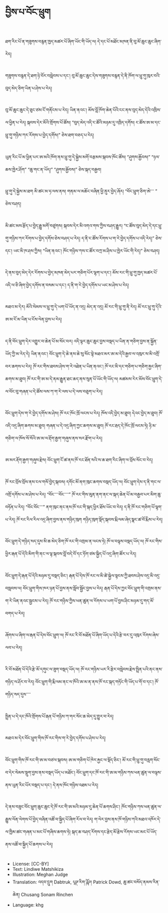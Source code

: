 # བྱིས་པ་བོང་ཕྲུག

##
ཐག་རིང་པོ་ན་གཟུགས་བརྙན་ཁྱད་མཚར་པོ་ཞིག་ཡོང་གི་ཡོད་ལ། དེ་དང་པོ་མཐོང་མཁན་ནི་བུ་མོ་ཆུང་ཆུང་ཞིག་རེད།

##
གཟུགས་བརྙན་དེ་ཐག་ཉེ་བོར་བསླེབས་པ་དང་། བུ་མོ་ཆུང་ཆུང་དེས་གཟུགས་བརྙན་དེ་ནི་ཁོག་ལ་ཕྲུ་གུ་ཁུར་བའི་བུད་མེད་ཅིག་ཡིན་པ་ཤེས་པ་རེད།

##
བུ་མོ་ཆུང་ཆུང་དེ་ཅུང་ཙམ་ངོ་གནོངས་པ་རེད། ཡིན་ནའང་། མོས་བློ་ཁོག་ཆེན་པོའི་ངང་ནས་བུད་མེད་དེའི་འཁྲིས་ལ་ཕྱིན་པ་རེད། སྐབས་དེར་མོའི་གྲོགས་པོ་ཚོས། “བུད་མེད་འདི་ང་ཚོའི་མཉམ་དུ་འཁྲིད་དགོས། ང་ཚོས་ཨ་མ་དང་ཕྲུ་གུ་གཉིས་ཀར་རོགས་པ་བྱེད་དགོས།” ཅེས་ཐག་བཅད་པ་རེད།

##
ཡུན་རིང་པོ་མ་ཕྱིན་པར་ཨ་མའི་ཁོག་ནས་ཕྲུ་གུ་དེ་སྐྱེས་མགོ་བརྩམས་སྐབས་ཁོང་ཚོས། “ཤུགས་རྒྱོབས།” “ཉལ་ཆས་ཁྱེར་ཤོག” “ཆུ་གང་ན་ཡོད།” “ཤུགས་རྒྱོབས།” ཅེས་སྐད་བརྒྱབ།

##
ཕྲུ་གུ་དེ་སྐྱེས་མ་ཐག མི་ཚང་མ་ཧ་ལས་ནས། གནམ་ལ་མཆོང་བཞིན་ཕྱི་ནུར་བྱེད་ཞོར། “བོང་ཕྲུག་ཅིག་ཨེ་་་་ ” ཅེས་བཤད།

##
མི་ཚང་མས་རྩོད་པ་བྱེད་རྒྱུ་མགོ་བཙུགས། སྐབས་དེར་མི་འགའ་གས་ཀྱིས་བཤད་རྒྱུར། “ང་ཚོས་བུད་མེད་དེ་དང་ཕྲུ་གུ་གཉིས་ཀར་རོགས་པ་བྱེད་དགོས་ཅེས་བཤད་པ་རེད། ད་ནི་ང་ཚོས་རོགས་པ་ག་རེ་བྱེད་དགོས་པ་འདི་རེད།” ཅེས་དང་། ཡང་མི་ཁ་ཤས་ཀྱིས། “ཡིན་ནའང་། ཁོང་གཉིས་ཀས་ང་ཚོར་བཀྲ་མ་ཤིས་པ་ཁྱེར་ཡོང་གི་རེད།” ཅེས་བཤད།

##
དེ་ནས་བུད་མེད་དེར་རོགས་པ་བྱེད་མཁན་མེད་པར་གཅིག་པོར་ལྷག་པ་དང་། མོས་རང་གི་ཕྲུ་གུ་ཁྱད་མཚར་པོ་འདི་ལ་ཅི་ཞིག་བྱེད་དགོས་ན་བསམ་པ་དང་། ད་ནི་ག་རེ་བྱེད་དགོས་པ་ཡང་མ་ཤེས་པ་རེད།

##
མཐའ་མ་དེར། མོའི་སེམས་ལ་ཕྲུ་གུ་དེ་ཡག་པོ་ཡོད་ན་འདྲ། མེད་ན་འདྲ། མོ་རང་གི་ཕྲུ་གུ་ནི་རེད། མོ་རང་ཕྲུ་གུ་དེའི་ཨ་མ་ངོ་མ་ཡིན་པ་ངོས་ལེན་བྱས་པ་རེད།

##
ད་ནི་བོང་ཕྲུག་དེར་འགྱུར་བ་ཆེན་པོ་མ་སོང་བར། འདི་ལྟར་ཆུང་ཆུང་བྱས་བསྡད་པ་ཡིན་ན་གཅིག་བྱས་ན་སྐྱོན་ཡོད་ཀྱི་མ་རེད་དེ། ཡིན་ནའང་། བོང་ཕྲུག་དེ་ཆེ་ནས་ཆེ་སུ་སོང་སྟེ་མཐའ་མར་ཨ་མ་དེའི་རྒྱབ་ལ་འཁུར་ས་མི་འགྲོ་བར་ཆགས་པ་རེད། ཁོ་རང་གིས་ཐབས་ཤེས་ག་རེ་འཐེན་པ་ཡིན་ནའང་། ཁོ་རང་མི་དང་གཅིག་པ་གཅིག་རྐྱང་ཞིག་ཆགས་མ་ཐུབ། ཁོ་རང་གི་ཨ་མ་དེ་ནམ་རྒྱུན་ཐང་ཆད་ནས་སུན་པོ་ཡོང་གི་ཡོད་ལ། མཚམས་རེར་མོས་བོང་ཕྲུག་དེ་ལ་བོང་བུ་གཞན་པ་དེ་ཚོས་ལས་ཀ་ག་རེ་ལས་པ་དེ་ལས་བཅུག་པ་རེད།

##
བོང་ཕྲུག་དེས་ག་རེ་བྱེད་དགོས་མ་ཤེས། ཁོ་རང་ཁོང་ཁྲོ་ལངས་པ་རེད། ཁོས་འདི་བྱེད་མ་ཐུབ། དེའང་བྱེད་མ་ཐུབ། ཁོ་འདི་འདྲ་ཞིག་ཆགས་མ་ཐུབ། གཞན་པ་དེ་འདྲ་ཞིག་ཀྱང་ཆགས་མ་ཐུབ། ཁོ་རང་རྦད་དེ་ཁོང་ཁྲོ་ལངས་ཏེ། ཉི་མ་གཅིག་ལ་ཁོས་སོ་སོའི་ཨ་མ་ལ་རྡོག་རྒྱག་གཞུས་ནས་སར་རྫོག་པ་རེད།

##
ཨ་མར་རྡོག་རྒྱག་གཞུས་རྗེས། བོང་ཕྲུག་ངོ་ཚ་ནས་ཁོ་རང་ཐོན་སའི་ས་ཆ་ཐག་རིང་ཞིག་ལ་བྲོས་སོང་བ་རེད།

##
ཁོ་རང་བྲོས་བྲོས་ནས་ངལ་གསོ་བྱེད་སྐབས། དགོང་མོ་ནག་ཁུང་ཆགས་བསྡད་ཡོད་ལ། བོང་ཕྲུག་དེས་ད་ནི་གང་ལ་འགྲོ་དགོས་པ་མ་ཤེས་པ་རེད། “བོང་་་་་བོང་་་་་” ཁོ་རང་གིས་མུན་ནག་ནང་ལ་སྐད་ཆེན་པོ་མ་བརྒྱབ་པར་མིག་ཆུ་བཏོན་པ་རེད། “བོང་བོང་་་་” ནག་ཁུང་ནང་ནས་ཁོ་རང་གི་སྐད་ཕྱིར་ཐོས་ཡོང་བ་རེད། ད་ནི་ཁོ་རང་གཅིག་པོ་ལྷག་པ་རེད། ཁོ་རང་རིལ་རིལ་འདྲ་ཞིག་བྱས་ནས་གཉིད་ཁུག གཉིད་ཁུག་སྡོད་སྐབས་རྨི་ལམ་ཞེད་སྣང་ཚ་བོ་རྨིས་པ་རེད།

##
བོང་ཕྲུག་དེ་གཉིད་སད་དུས་མི་ཆ་མེད་ཅིག་ཁོ་རང་གི་འགྲམ་ན་ལངས་ཏེ། ཁོ་ལ་བལྟས་བསྡད་ཡོད་ལ། ཁོ་རང་གིས་ཕྱིར་རྒན་པོ་དེའི་མིག་གི་ནང་ལ་ལྟ་སྐབས་བློ་བདེ་བོ་དང་ཏོག་ཙམ་སྐྱིད་པོ་འདྲ་ཞིག་ཚོར་པ་རེད།

##
བོང་ཕྲུག་དེ་རྒན་པོ་དེའི་མཉམ་དུ་བསྡད་ཅིང་། རྒན་པོ་དེས་ཁོ་རང་ལ་མི་ཚེ་སྐྱེལ་སྟངས་ཀྱི་ཐབས་ཤེས་འདྲ་མི་འདྲ་བསླབས་ལ། བོང་ཕྲུག་གིས་ཁར་ཉན་པོ་བྱས་ནས་སློབ་སྦྱོང་བྱས་པ་རེད། རྒན་པོ་དེས་ཀྱང་བོང་ཕྲུག་གི་འགྲམ་ནས་ག་རེ་ཡིན་ནའང་སྦྱངས་པ་རེད། ཁོ་རང་གཉིས་ཀྱིས་ཕན་ཚུན་ལ་རོགས་པ་ཡག་པོ་བྱས་ཤིང་མཉམ་དུ་གད་མོ་བགད་པ་རེད།

##
ཞོགས་པ་ཞིག་ལ་རྒན་པོ་དེས་བོང་ཕྲུག་ལ། ཁོ་རང་རི་བོ་མཐོན་པོ་ཞིག་ཡོད་པ་དེའི་རྩེ་བར་དུ་འཁུར་རོགས་ཞེས་ལབ་པ་རེད།

##
རི་བོ་མཐོན་པོ་དེའི་རྩེ་མོ་དགུང་ལ་ཟུག་བསྡད་ཡོད་ལ། ཁོ་རང་གཉིས་ཡར་རི་རྩེར་བསླེབས་རྗེས་སྤྲིན་པའི་ནང་ནས་གཉིད་ལ་ཤོར་བ་རེད། བོང་ཕྲུག་གི་རྨི་ལམ་ནང་ལ་ཁོའི་ཨ་མ་ན་ནས་ཁོ་རང་སྐད་གཏོང་གི་ཡོད་པ་གོ་བ་དང་། ཁོ་གཉིད་སད་དུས་་་་་

##
སྤྲིན་པ་དེ་དང་ཁོའི་གྲོགས་པོ་རྒན་པོ་གཉིས་ཀ་གར་སོང་ཆ་མེད་དུ་གྱུར་བ་རེད།

##
མཐའ་མ་དེར་བོང་ཕྲུག་གིས་ཁོ་རང་གིས་ག་རེ་བྱེད་དགོས་པ་ཤེས་པ་རེད།

##
བོང་ཕྲུག་གིས་ཁོ་རང་གི་ཨ་མ་བཙལ་སྐབས། ཨ་མ་གཅིག་པོ་ཁེར་རྐྱང་ལ་སྡོད་ཅིང་། མོ་རང་གི་ཕྲུ་གུ་བརླག་སོང་བ་དེར་སེམས་སྡུག་བྱས་ནས་བསྡད་ཡོད་པ་མཐོང་། བོང་ཕྲུག་དང་ཁོ་རང་གི་ཨ་མ་གཉིས་ཀས་ཕན་ཚུན་ལ་བལྟས་ནས་ཡུན་རིང་པོར་བསྡད་པ་དང་། དེ་ནས་ཁོང་གཉིས་འཐམ་པ་རེད།

##
དེ་ནས་བཟུང་བོང་ཕྲུག་ཆུང་ཆུང་དེ་ཁོ་རང་གི་ཨ་མའི་མཉམ་དུ་ཆེན་པོ་ཆགས་ཤིང་། ཁོང་གཉིས་ཀས་ཕན་ཚུན་ལ་རྒྱུས་ལོན་ལེགས་པོ་བྱེད་བཞིན་འཚོ་བ་སྐྱིད་པོ་ཞིག་རོལ་བ་རེད། ག་ལེར་བྱས་ནས་ཁོ་གཉིས་ཀའི་མཐའ་འཁོར་དེ་ལ་ཁྱིམ་ཚང་གཞན་པ་མང་པོ་གཞིས་ཆགས་ཏེ། སྐད་ཆ་བཤད་རོགས་དང་རྩེད་མོ་རྩེས་རོགས་ཡང་མང་པོ་ཡོད་ནས་འཚོ་བ་སྐྱིད་པོ་ཆགས་པ་རེད།

##
* License: [CC-BY]
* Text: Lindiwe Matshikiza
* Illustration: Meghan Judge
* Translation: འདབ་དྲུག Dabtruk, པཱཊ་རིག་ཌཱོཌ། Patrick Dowd, ཆུ་ཚང་བསོད་ནམས་རིན་ཆེན། Chusang Sonam Rinchen
* Language: khg
